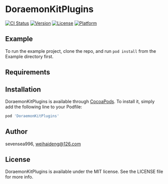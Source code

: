# DoraemonKitPlugins

[![CI Status](https://img.shields.io/travis/sevensea996/DoraemonKitPlugins.svg?style=flat)](https://travis-ci.org/sevensea996/DoraemonKitPlugins)
[![Version](https://img.shields.io/cocoapods/v/DoraemonKitPlugins.svg?style=flat)](https://cocoapods.org/pods/DoraemonKitPlugins)
[![License](https://img.shields.io/cocoapods/l/DoraemonKitPlugins.svg?style=flat)](https://cocoapods.org/pods/DoraemonKitPlugins)
[![Platform](https://img.shields.io/cocoapods/p/DoraemonKitPlugins.svg?style=flat)](https://cocoapods.org/pods/DoraemonKitPlugins)

## Example

To run the example project, clone the repo, and run `pod install` from the Example directory first.

## Requirements

## Installation

DoraemonKitPlugins is available through [CocoaPods](https://cocoapods.org). To install
it, simply add the following line to your Podfile:

```ruby
pod 'DoraemonKitPlugins'
```

## Author

sevensea996, weihaideng@126.com

## License

DoraemonKitPlugins is available under the MIT license. See the LICENSE file for more info.
